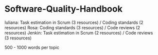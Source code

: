 # Software-Quality-Handbook

Iuliana: Task estimation in Scrum (3 resources) / Coding standards (2 resources)
Rosa: Coding standards (3 resources) / Code reviews (2 resources)
Jenkin: Task estimation in Scrum (2 resources) / Code reviews (3 resources)

500 - 1000 words per topic